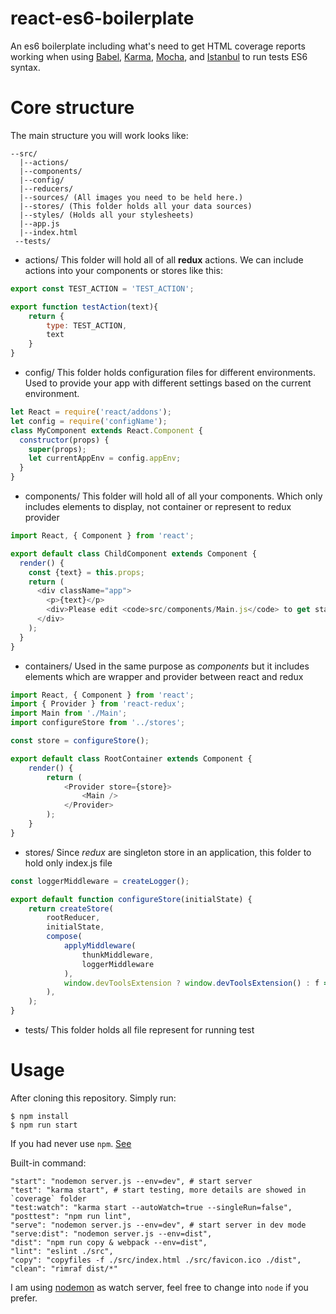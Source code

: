 # react-es6-boilerplate
An es6 boilerplate including what's need to get HTML coverage reports working when using [Babel](https://babeljs.io/),  [Karma](http://karma-runner.github.io/), [Mocha](https://mochajs.org/), and [Istanbul](https://github.com/gotwarlost/istanbul) to run tests ES6 syntax.


# Core structure
The main structure you will work looks like:
```
--src/
  |--actions/
  |--components/
  |--config/
  |--reducers/ 
  |--sources/ (All images you need to be held here.)
  |--stores/ (This folder holds all your data sources)
  |--styles/ (Holds all your stylesheets)
  |--app.js
  |--index.html
 --tests/
```
* actions/
This folder will hold all of all **redux** actions.
We can include actions into your components or stores like this:
```javascript
export const TEST_ACTION = 'TEST_ACTION';

export function testAction(text){
    return {
        type: TEST_ACTION,
        text
    }
}
```

* config/
This folder holds configuration files for different environments.
Used to provide your app with different settings based on the current environment.

```javascript
let React = require('react/addons');
let config = require('configName');
class MyComponent extends React.Component {
  constructor(props) {
    super(props);
    let currentAppEnv = config.appEnv;
  }
}
```

* components/
This folder will hold all of all your components.
Which only includes elements to display, not container or represent to redux provider

```javascript
import React, { Component } from 'react';

export default class ChildComponent extends Component {
  render() {
    const {text} = this.props;
    return (
      <div className="app">
        <p>{text}</p>
        <div>Please edit <code>src/components/Main.js</code> to get started!</div>
      </div>
    );
  }
}
```

* containers/
Used in the same purpose as *components* but it includes elements which are wrapper and provider between react
and redux
```javascript
import React, { Component } from 'react';
import { Provider } from 'react-redux';
import Main from './Main';
import configureStore from '../stores';

const store = configureStore();

export default class RootContainer extends Component {
    render() {
        return (
            <Provider store={store}>
                <Main />
            </Provider>
        );
    }
}
```

* stores/
Since *redux* are singleton store in an application, this folder to hold only index.js file
```javascript
const loggerMiddleware = createLogger();

export default function configureStore(initialState) {
    return createStore(
        rootReducer,
        initialState,
        compose(
            applyMiddleware(
                thunkMiddleware,
                loggerMiddleware
            ),
            window.devToolsExtension ? window.devToolsExtension() : f => f
        ),
    );
}
```

* tests/
This folder holds all file represent for running test

# Usage
After cloning this repository. Simply run:
```
$ npm install
$ npm run start
```
If you had never use `npm`. [See](https://www.npmjs.com/)

Built-in command:
```
"start": "nodemon server.js --env=dev", # start server
"test": "karma start", # start testing, more details are showed in `coverage` folder
"test:watch": "karma start --autoWatch=true --singleRun=false",
"posttest": "npm run lint",
"serve": "nodemon server.js --env=dev", # start server in dev mode
"serve:dist": "nodemon server.js --env=dist",
"dist": "npm run copy & webpack --env=dist",
"lint": "eslint ./src",
"copy": "copyfiles -f ./src/index.html ./src/favicon.ico ./dist",
"clean": "rimraf dist/*"
```
I am using [nodemon](https://github.com/remy/nodemon) as watch server, feel free to change into `node` if you prefer.
